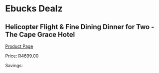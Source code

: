
# Ebucks Dealz
## Helicopter Flight & Fine Dining Dinner for Two - The Cape Grace Hotel
[Product Page](https://www.ebucks.com/web/shop/productSelected.do?prodId=265757953&catId=322194367)

Price: R4699.00

Savings: 


	